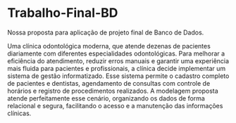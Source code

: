 # Trabalho-Final-BD

Nossa proposta para aplicação de projeto final de Banco de Dados.

Uma clínica odontológica moderna, que atende dezenas de pacientes diariamente com diferentes especialidades odontológicas. Para melhorar a eficiência do atendimento, reduzir erros manuais e garantir uma experiência mais fluida para pacientes e profissionais, a clínica decide implementar um sistema de gestão informatizado. Esse sistema permite o cadastro completo de pacientes e dentistas, agendamento de consultas com controle de horários e registro de procedimentos realizados. A modelagem proposta atende perfeitamente esse cenário, organizando os dados de forma relacional e segura, facilitando o acesso e a manutenção das informações clínicas.

